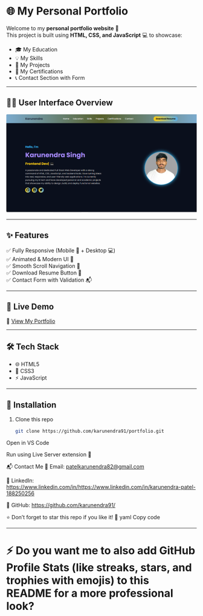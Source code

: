# 🌐 My Personal Portfolio  
 
Welcome to my **personal portfolio website** 🌟  
This project is built using **HTML, CSS, and JavaScript** 💻 to showcase:  
- 🎓 My Education  
- 💡 My Skills  
- 📂 My Projects  
- 🏅 My Certifications  
- 📞 Contact Section with Form  

---
## 🧑‍💻 User Interface Overview
![Alt text](image/project2.png)

---

## ✨ Features  
✅ Fully Responsive (Mobile 📱 + Desktop 💻)  
✅ Animated & Modern UI 🎨  
✅ Smooth Scroll Navigation 🧭  
✅ Download Resume Button 📄  
✅ Contact Form with Validation 📬  



---

## 🚀 Live Demo  
🔗 [View My Portfolio](https://karunendra.netlify.app)  

---

## 🛠️ Tech Stack  
- 🌐 HTML5  
- 🎨 CSS3  
- ⚡ JavaScript 

---

## 📂 Installation  
1. Clone this repo  
   ```bash
   git clone https://github.com/karunendra91/portfolio.git
Open in VS Code

Run using Live Server extension 🚀

📬 Contact Me
📧 Email: patelkarunendra82@gmail.com

💼 LinkedIn: https://www.linkedin.com/in/https://www.linkedin.com/in/karunendra-patel-188250256

🐙 GitHub: https://github.com/karunendra91/

⭐ Don’t forget to star this repo if you like it! 🌟
yaml
Copy code

---

⚡ Do you want me to also add **GitHub Profile Stats (like streaks, stars, and trophies with emojis)** to this README for a more **professional look**?
=======
